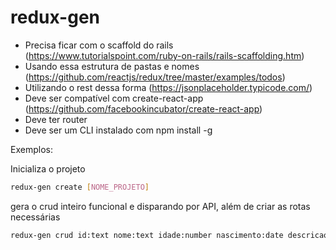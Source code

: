 # redux-gen

* Precisa ficar com o scaffold do rails (https://www.tutorialspoint.com/ruby-on-rails/rails-scaffolding.htm)
* Usando essa estrutura de pastas e nomes (https://github.com/reactjs/redux/tree/master/examples/todos)
* Utilizando o rest dessa forma (https://jsonplaceholder.typicode.com/)
* Deve ser compatível com create-react-app (https://github.com/facebookincubator/create-react-app)
* Deve ter router
* Deve ser um CLI instalado com npm install -g


Exemplos:

Inicializa o projeto
```bash
redux-gen create [NOME_PROJETO]
```

gera o crud inteiro funcional e disparando por API, além de criar as rotas necessárias
```bash
redux-gen crud id:text nome:text idade:number nascimento:date descricao:textarea sexo:bool
```




